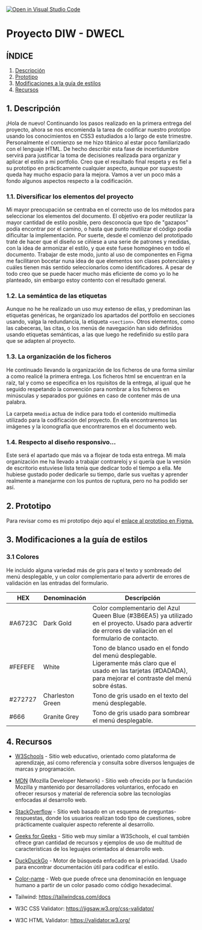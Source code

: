 [![Open in Visual Studio Code](https://classroom.github.com/assets/open-in-vscode-f059dc9a6f8d3a56e377f745f24479a46679e63a5d9fe6f495e02850cd0d8118.svg)](https://classroom.github.com/online_ide?assignment_repo_id=6420795&assignment_repo_type=AssignmentRepo)
# Proyecto DIW - DWECL

## ÍNDICE
1. [Descripción](#descripcion)
2. [Prototipo](#prototipo)
3. [Modificaciones a la guía de estilos](#modificaciones)
4. [Recursos](#recursos)

## 1. Descripción<a id="descripcion"></a>
¡Hola de nuevo! Continuando los pasos realizado en la primera entrega del proyecto, ahora se nos encomienda la tarea de codificar nuestro prototipo usando los conocimientos en CSS3 estudiados a lo largo de este trimestre. Personalmente el comienzo se me hizo titánico al estar poco familiarizado con el lenguaje HTML. De hecho describir esta fase de incertidumbre servirá para justificar la toma de decisiones realizada para organizar y aplicar el estilo a mi portfolio. Creo que el resultado final respeta y es fiel a su prototipo en prácticamente cualquier aspecto, aunque por supuesto queda hay mucho espacio para la mejora. Vamos a ver un poco más a fondo algunos aspectos respecto a la codificación.

### 1.1. Diversificar los elementos del proyecto
Mi mayor preocupación se centraba en el correcto uso de los métodos para seleccionar los elementos del documento. El objetivo era poder reutilizar la mayor cantidad de estilo posible, pero desconocía que tipo de "gazapos" podía encontrar por el camino, o hasta que punto reutilizar el código podía dificultar la implementación. Por suerte, desde el comienzo del prototipado traté de hacer que el diseño se ciñiese a una serie de patrones y medidas, con la idea de armonizar el estilo, y que este fuese homogéneo en todo el documento. Trabajar de este modo, junto al uso de componentes en Figma me facilitaron bocetar nuna idea de que elementos son clases potenciales y cuáles tienen más sentido seleccionarlos como identificadores. A pesar de todo creo que se puede hacer mucho más eficiente de como yo lo he planteado, sin embargo estoy contento con el resultado general.

### 1.2. La semántica de las etiquetas
Aunque no he he realizado un uso muy extenso de ellas, y predominan las etiquetas genéricas, he organizado los apartados del portfolio en secciones usando, valga la redundancia, la etiqueta `<section>`. Otros elementos, como las cabeceras, las citas, o los menús de navegación han sido definidos usando etiquetas semánticas, a las que luego he redefinido su estilo para que se adapten al proyecto.

### 1.3. La organización de los ficheros
He continuado llevando la organización de los ficheros de una forma similar a como realicé la primera entrega. Los ficheros html se encuentran en la raíz, tal y como se especifica en los rquisitos de la entrega, al igual que he seguido respetando la convención para nombrar a los ficheros en minúsculas y separados por guiónes en caso de contener más de una palabra.

La carpeta `mmedia` actua de índice para todo el contenido multimedia utilizado para la codificación del proyecto. En ella encontraremos las imágenes y la iconografía que encontraremos en el documento web.

### 1.4. Respecto al diseño responsivo...
Este será el apartado que más va a flojear de toda esta entrega. Mi mala organización me ha llevado a trabajar contrareloj y si quería que la versión de escritorio estuviese lista tenía que dedicar todo el tiempo a ella. Me hubiese gustado poder dedicarle su tiempo, darle sus vueltas y aprender realmente a manejarme con los puntos de ruptura, pero no ha podido ser así.
## 2. Prototipo<a id="prototipo"></a>
Para revisar como es mi prototipo dejo aquí el [enlace al prototipo en Figma.](https://www.figma.com/file/Jx8TdgBvmOWf6QPgR7NAmA/portfolio)

## 3. Modificaciones a la guía de estilos<a id="modificaciones"></a>
### 3.1 Colores
He incluido alguna variedad más de gris para el texto y sombreado del menú desplegable, y un color complementario para advertir de errores de validación en las entradas del formulario.

|HEX|Denominación|Descripción
|-|-|-
|#A6723C|Dark Gold|Color complementario del Azul Queen Blue (#3B6EA5) ya utilizado en el proyecto. Usado para advertir de errores de valiación en el formulario de contacto.
|#FEFEFE|White|Tono de blanco usado en el fondo del menú desplegable. Ligeramente más claro que el usado en las tarjetas (#DADADA), para mejorar el contraste del menú sobre éstas.
|#272727|Charleston Green|Tono de gris usado en el texto del menú desplegable.
|#666|Granite Grey|Tono de gris usado para sombrear el menú desplegable.

## 4. Recursos<a id="recursos"></a>

- [W3Schools](https://www.w3schools.com/) - Sitio web educativo, orientado como plataforma de aprendizaje, así como referencia y consulta sobre diversos lenguajes de marcas y programación.
- [MDN](https://developer.mozilla.org/) (Mozilla Developer Network) - Sitio web ofrecido por la fundación Mozilla y mantenido por desarrolladores voluntarios, enfocado en ofrecer resursos y material de referencia sobre las tecnologías enfocadas al desarrollo web.
- [StackOverflow](https://stackoverflow.com/) - Sitio web basado en un esquema de preguntas-respuestas, donde los usuarios realizan todo tipo de cuestiones, sobre prácticamente cualquier aspecto referente al desarrollo.
- [Geeks for Geeks](https://www.geeksforgeeks.org/) -  Sitio web muy similar a W3Schools, el cual también ofrece gran cantidad de recursos y ejemplos de uso de multitud de caracteristicas de los leguajes orientados al desarrollo web.

- [DuckDuckGo](https://duckduckgo.com/) - Motor de búsqueda enfocado en la privacidad. Usado para encontrar documentación útil para codificar el estilo.

- [Color-name](https://www.color-name.com/) - Web que puede ofrece una denominación en lenguage humano a partir de un color pasado como código hexadecimal.

- Tailwind: https://tailwindcss.com/docs
- W3C CSS Validator: https://jigsaw.w3.org/css-validator/
- W3C HTML Validator: https://validator.w3.org/

